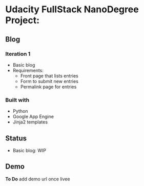 # Udacity FullStack NanoDegree Project:
## Blog

### Iteration 1
* Basic blog
* Requirements:
	* Front page that lists entries
	* Form to submit new entries
	* Permalink page for entries

### Built with
* Python
* Google App Engine
* Jinja2 templates

## Status
* Basic blog: WIP

## Demo
**To Do** add demo url once livee
